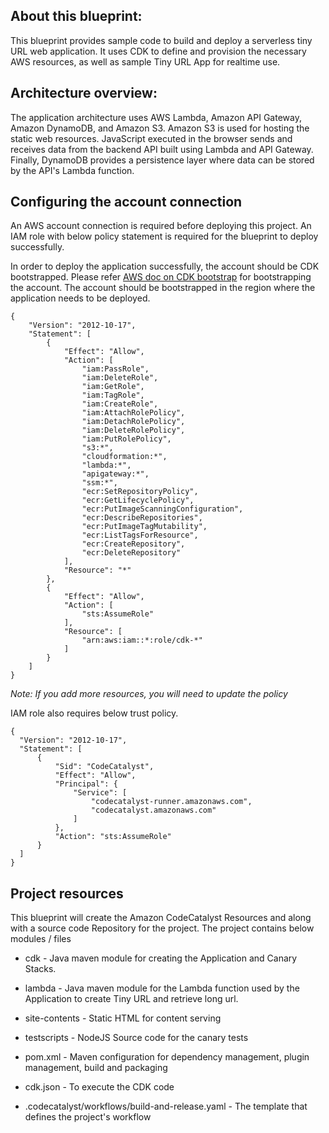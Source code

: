 ## About this blueprint:

This blueprint provides sample code to build and deploy a serverless tiny URL web application. It uses CDK to define and provision the necessary AWS
resources, as well as sample Tiny URL App for realtime use.

## Architecture overview:

The application architecture uses AWS Lambda, Amazon API Gateway, Amazon DynamoDB, and Amazon S3. Amazon S3 is used for hosting the static web
resources. JavaScript executed in the browser sends and receives data from the backend API built using Lambda and API Gateway. Finally, DynamoDB
provides a persistence layer where data can be stored by the API's Lambda function.

## Configuring the account connection

An AWS account connection is required before deploying this project. An IAM role with below policy statement is required for the blueprint to deploy
successfully.

In order to deploy the application successfully, the account should be CDK bootstrapped. Please refer
[AWS doc on CDK bootstrap](https://docs.aws.amazon.com/cdk/v2/guide/bootstrapping.html) for bootstrapping the account. The account should be
bootstrapped in the region where the application needs to be deployed.

```
{
    "Version": "2012-10-17",
    "Statement": [
        {
            "Effect": "Allow",
            "Action": [
                "iam:PassRole",
                "iam:DeleteRole",
                "iam:GetRole",
                "iam:TagRole",
                "iam:CreateRole",
                "iam:AttachRolePolicy",
                "iam:DetachRolePolicy",
                "iam:DeleteRolePolicy",
                "iam:PutRolePolicy",
                "s3:*",
                "cloudformation:*",
                "lambda:*",
                "apigateway:*",
                "ssm:*",
                "ecr:SetRepositoryPolicy",
                "ecr:GetLifecyclePolicy",
                "ecr:PutImageScanningConfiguration",
                "ecr:DescribeRepositories",
                "ecr:PutImageTagMutability",
                "ecr:ListTagsForResource",
                "ecr:CreateRepository",
                "ecr:DeleteRepository"
            ],
            "Resource": "*"
        },
        {
            "Effect": "Allow",
            "Action": [
                "sts:AssumeRole"
            ],
            "Resource": [
                "arn:aws:iam::*:role/cdk-*"
            ]
        }
    ]
}
```

_Note: If you add more resources, you will need to update the policy_

IAM role also requires below trust policy.

```
{
  "Version": "2012-10-17",
  "Statement": [
      {
          "Sid": "CodeCatalyst",
          "Effect": "Allow",
          "Principal": {
              "Service": [
                  "codecatalyst-runner.amazonaws.com",
                  "codecatalyst.amazonaws.com"
              ]
          },
          "Action": "sts:AssumeRole"
      }
  ]
}

```

## Project resources

This blueprint will create the Amazon CodeCatalyst Resources and along with a source code Repository for the project. The project contains below
modules / files

- cdk - Java maven module for creating the Application and Canary Stacks.

- lambda - Java maven module for the Lambda function used by the Application to create Tiny URL and retrieve long url.

- site-contents - Static HTML for content serving

- testscripts - NodeJS Source code for the canary tests

- pom.xml - Maven configuration for dependency management, plugin management, build and packaging

- cdk.json - To execute the CDK code

- .codecatalyst/workflows/build-and-release.yaml - The template that defines the project's workflow

